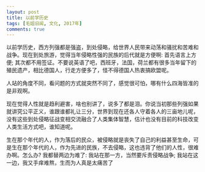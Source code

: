 ```yaml
---
layout: post
title: 以前学历史
tags: [毛姐旧闻, 文化, 2017年]
comments: true
---
```


以前学历史，西方列强都是强盗，到处侵略，给世界人民带来动荡和骚扰和苦难和战争。现在到处旅游，觉得当年侵略性强的民族的后代就是方便啊: 首先语言上方便; 其次都不用签证。不要说英语了吧，西班牙，法国，荷兰都有很多当年留下的殖民遗产，相比德国人，行走方便多了，怪不得德国人热衷搞欧盟呢。

人站的角度不同，看问题的方式就突然不同了，感觉很可怕，哪有什么四海皆准的是非观啊。

现在觉得人性就是趋利避害，啥也别讲了，说多了都是泪。你说当初那些列强如果就讲究公平正义，谁跟谁都礼让三分，世界到现在还各人守着各人的三亩地儿呢，没有这些到处侵略征战变相交流融合了人类集体智慧，估计也没有目前的科技改变人类生活方式吧，谁知道呢。

生在那个年代的人，作为落后的民众，被侵略就是丧失了自己的利益甚至生命，可是生在那个年代的人，作为先进的民族，不去侵略，这也违背了他们的人性，很难办啊。怎么办? 我都替两边为难了: 我站在那一方，当然要斥责侵略战争; 我站在这一边，我又手痒难熬，生而为人真是太痛苦了
